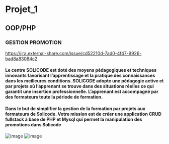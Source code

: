 # Projet_1 
## OOP/PHP
 
### GESTION PROMOTION

https://jira.external-share.com/issue/cd52210d-7ad0-4f47-9926-bad8a83084c2


#### Le centre SOLICODE est doté des moyens pédagogiques et techniques innovants favorisant l’apprentissage et la pratique des connaissances dans les meilleures conditions. SOLICODE adopte une pédagogie active et par projets où l’apprenant se trouve dans des situations réelles ce qui garantit une insertion professionnelle. L’apprenant est accompagné par des formateurs toute la période de formation.
#### Dans le but de simplifier la gestion de la formation par projets aux formateurs de Solicode. Votre mission est de créer une application CRUD fullstack à base de PHP et Mysql qui permet la manipulation des promotions dans Solicode

![image](https://user-images.githubusercontent.com/92023794/196163492-8d70c978-e768-4bad-abc8-69186f038bda.png)
![image](https://user-images.githubusercontent.com/92023794/196163143-22ba1e26-92db-4609-a774-7b8ba81e55f3.png)
